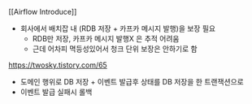 [[Airflow Introduce]]
- 회사에서 배치잡 내 (RDB 저장 + 카프카 메시지 발행)을 보장 필요
	- RDB만 저장, 카프카 메시지 발행X 은 추적 어려움
	- 근데 어차피 멱등성있어서 청크 단위 보장은 안하기로 함

https://twosky.tistory.com/65
- 도메인 행위로 DB 저장 + 이벤트 발급후 상태를 DB 저장을 한 트랜잭션으로
- 이벤트 발급 실패시 롤백